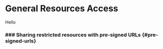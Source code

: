 # General Resources Access

Hello

### ### Sharing restricted resources with pre-signed URLs {#pre-signed-urls}
